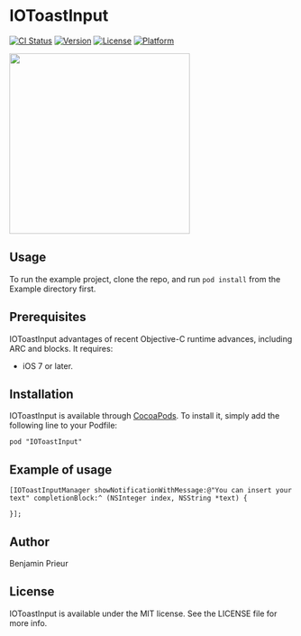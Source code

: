 # IOToastInput

[![CI Status](http://img.shields.io/travis/ibeneb/IOToastInput.svg?style=flat)](https://travis-ci.org/ibeneb/IOToastInput)
[![Version](https://img.shields.io/cocoapods/v/IOToastInput.svg?style=flat)](http://cocoadocs.org/docsets/IOToastInput)
[![License](https://img.shields.io/cocoapods/l/IOToastInput.svg?style=flat)](http://cocoadocs.org/docsets/IOToastInput)
[![Platform](https://img.shields.io/cocoapods/p/IOToastInput.svg?style=flat)](http://cocoadocs.org/docsets/IOToastInput)


<img src="https://github.com/ibeneb/IOToastInput/blob/master/Preview/Screen%20Shot%201.png" width=320>

## Usage

To run the example project, clone the repo, and run `pod install` from the Example directory first.

## Prerequisites

IOToastInput advantages of recent Objective-C runtime advances, including ARC and blocks. It requires:

- iOS 7 or later.

## Installation

IOToastInput is available through [CocoaPods](http://cocoapods.org). To install
it, simply add the following line to your Podfile:

    pod "IOToastInput"

## Example of usage

````objc
[IOToastInputManager showNotificationWithMessage:@"You can insert your text" completionBlock:^ (NSInteger index, NSString *text) {

}];
````

## Author

Benjamin Prieur

## License

IOToastInput is available under the MIT license. See the LICENSE file for more info.

